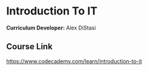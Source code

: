 # Introduction To IT

**Curriculum Developer:** Alex DiStasi

## Course Link

https://www.codecademy.com/learn/introduction-to-it
